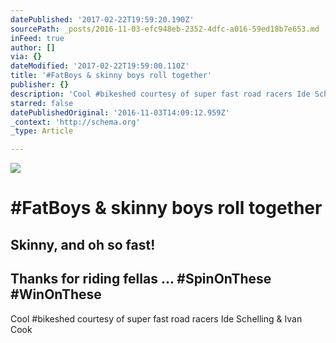 ```yaml
---
datePublished: '2017-02-22T19:59:20.190Z'
sourcePath: _posts/2016-11-03-efc948eb-2352-4dfc-a016-59ed18b7e653.md
inFeed: true
author: []
via: {}
dateModified: '2017-02-22T19:59:00.110Z'
title: '#FatBoys & skinny boys roll together'
publisher: {}
description: 'Cool #bikeshed courtesy of super fast road racers Ide Schelling & Ivan Cook'
starred: false
datePublishedOriginal: '2016-11-03T14:09:12.959Z'
_context: 'http://schema.org'
_type: Article

---
```

![](https://the-grid-user-content.s3-us-west-2.amazonaws.com/59fb58da-eaa3-4313-a01c-af72a76c185c.png)

# \#FatBoys & skinny boys roll together

## Skinny, and oh so fast! 

## Thanks for riding fellas ... \#SpinOnThese \#WinOnThese 

Cool \#bikeshed courtesy of super fast road racers Ide Schelling & Ivan Cook